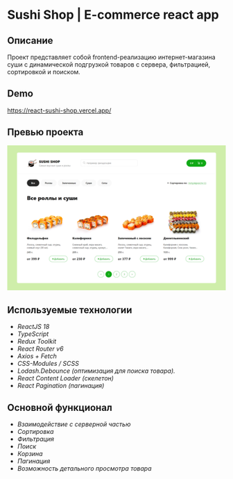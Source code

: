 # Sushi Shop | E-commerce react app

## Описание

Проект представляет собой frontend-реализацию интернет-магазина суши с динамической подгрузкой товаров с сервера, фильтрацией, сортировкой и поиском.

## Demo

https://react-sushi-shop.vercel.app/

## Превью проекта

![Превью проекта](/src/assets/img/preview-project.png)

## Используемые технологии

- _ReactJS 18_
- _TypeScript_
- _Redux Toolkit_
- _React Router v6_
- _Axios + Fetch_
- _CSS-Modules / SCSS_
- _Lodash.Debounce (оптимизация для поиска товара)._
- _React Content Loader (скелетон)_
- _React Pagination (пагинация)_

## Основной функционал

- _Взаимодействие с серверной частью_
- _Сортировка_
- _Фильтрация_
- _Поиск_
- _Корзина_
- _Пагинация_
- _Возможность детального просмотра товара_
